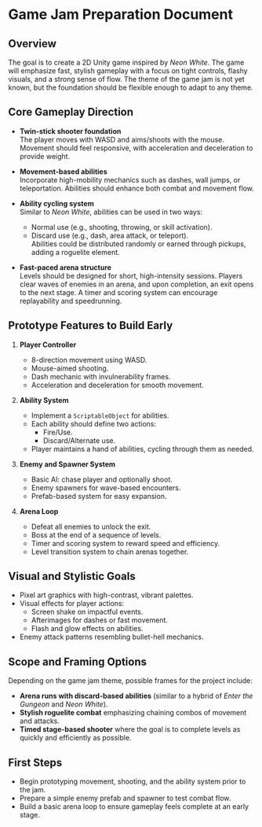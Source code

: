 # Game Jam Preparation Document

## Overview
The goal is to create a 2D Unity game inspired by *Neon White*. The game will emphasize fast, stylish gameplay with a focus on tight controls, flashy visuals, and a strong sense of flow. The theme of the game jam is not yet known, but the foundation should be flexible enough to adapt to any theme.

## Core Gameplay Direction
- **Twin-stick shooter foundation**  
  The player moves with WASD and aims/shoots with the mouse. Movement should feel responsive, with acceleration and deceleration to provide weight.
  
- **Movement-based abilities**  
  Incorporate high-mobility mechanics such as dashes, wall jumps, or teleportation. Abilities should enhance both combat and movement flow.

- **Ability cycling system**  
  Similar to *Neon White*, abilities can be used in two ways:
  - Normal use (e.g., shooting, throwing, or skill activation).
  - Discard use (e.g., dash, area attack, or teleport).  
  Abilities could be distributed randomly or earned through pickups, adding a roguelite element.

- **Fast-paced arena structure**  
  Levels should be designed for short, high-intensity sessions. Players clear waves of enemies in an arena, and upon completion, an exit opens to the next stage. A timer and scoring system can encourage replayability and speedrunning.

## Prototype Features to Build Early
1. **Player Controller**
   - 8-direction movement using WASD.
   - Mouse-aimed shooting.
   - Dash mechanic with invulnerability frames.
   - Acceleration and deceleration for smooth movement.

2. **Ability System**
   - Implement a `ScriptableObject` for abilities.
   - Each ability should define two actions:  
     - Fire/Use.  
     - Discard/Alternate use.
   - Player maintains a hand of abilities, cycling through them as needed.

3. **Enemy and Spawner System**
   - Basic AI: chase player and optionally shoot.
   - Enemy spawners for wave-based encounters.
   - Prefab-based system for easy expansion.

4. **Arena Loop**
   - Defeat all enemies to unlock the exit.
   - Boss at the end of a sequence of levels.
   - Timer and scoring system to reward speed and efficiency.
   - Level transition system to chain arenas together.

## Visual and Stylistic Goals
- Pixel art graphics with high-contrast, vibrant palettes.
- Visual effects for player actions:
  - Screen shake on impactful events.
  - Afterimages for dashes or fast movement.
  - Flash and glow effects on abilities.
- Enemy attack patterns resembling bullet-hell mechanics.

## Scope and Framing Options
Depending on the game jam theme, possible frames for the project include:
- **Arena runs with discard-based abilities** (similar to a hybrid of *Enter the Gungeon* and *Neon White*).
- **Stylish roguelite combat** emphasizing chaining combos of movement and attacks.
- **Timed stage-based shooter** where the goal is to complete levels as quickly and efficiently as possible.

## First Steps
- Begin prototyping movement, shooting, and the ability system prior to the jam.
- Prepare a simple enemy prefab and spawner to test combat flow.
- Build a basic arena loop to ensure gameplay feels complete at an early stage.
